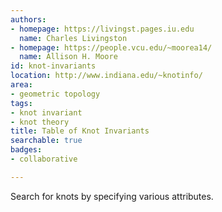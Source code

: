 ```yaml
---
authors:
- homepage: https://livingst.pages.iu.edu
  name: Charles Livingston
- homepage: https://people.vcu.edu/~moorea14/
  name: Allison H. Moore
id: knot-invariants
location: http://www.indiana.edu/~knotinfo/
area:
- geometric topology
tags:
- knot invariant
- knot theory
title: Table of Knot Invariants
searchable: true
badges:
- collaborative

---
```


Search for knots by specifying various attributes.